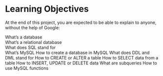 # Learning Objectives
At the end of this project, you are expected to be able to explain to anyone, without the help of Google:

What’s a database  
What’s a relational database  
What does SQL stand for  
What’s MySQL
How to create a database in MySQL
What does DDL and DML stand for
How to CREATE or ALTER a table
How to SELECT data from a table
How to INSERT, UPDATE or DELETE data
What are subqueries
How to use MySQL functions
